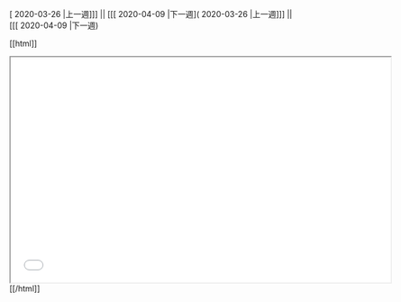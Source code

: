 [ 2020-03-26 |上一週]]] || [[[ 2020-04-09 |下一週]( 2020-03-26 |上一週]]] || [[[ 2020-04-09 |下一週)



[[html]]
<iframe src='<http://pad.hackingthursday.org>  ?showControls=true&showChat=true&showLineNumbers=true&useMonospaceFont=false' width=675 height=400></iframe>
[[/html]]